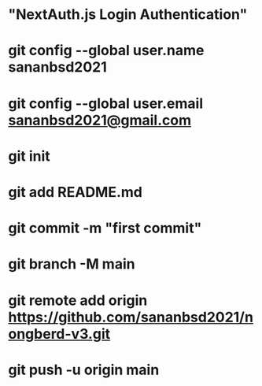 # "NextAuth.js Login Authentication"

# git config --global user.name sananbsd2021
# git config --global user.email sananbsd2021@gmail.com
# git init
# git add README.md
# git commit -m "first commit"
# git branch -M main
# git remote add origin https://github.com/sananbsd2021/nongberd-v3.git
# git push -u origin main
